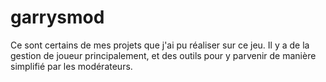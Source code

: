 # garrysmod
Ce sont certains de mes projets que j'ai pu réaliser sur ce jeu.
Il y a de la gestion de joueur principalement, et des outils pour y parvenir de manière simplifié par les modérateurs.
